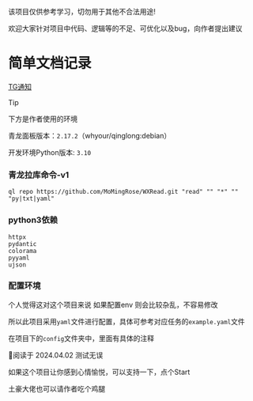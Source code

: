 该项目仅供参考学习，切勿用于其他不合法用途!

欢迎大家针对项目中代码、逻辑等的不足、可优化以及bug，向作者提出建议

# 简单文档记录

[TG通知](https://t.me/mmlg_ql)

> [!TIP]
> 下方是作者使用的环境
>
> 青龙面板版本：`2.17.2`（whyour/qinglong:debian）
>
> 开发环境Python版本: `3.10`

### 青龙拉库命令-v1

```shell
ql repo https://github.com/MoMingRose/WXRead.git "read" "" "*" "" "py|txt|yaml"
```

### python3依赖
```text
httpx
pydantic
colorama
pyyaml
ujson
```



### 配置环境

个人觉得这对这个项目来说 如果配置env 则会比较杂乱，不容易修改

所以此项目采用`yaml`文件进行配置，具体可参考对应任务的`example.yaml`文件

在项目下的`config`文件夹中，里面有具体的注释

🥤阅读于 2024.04.02 测试无误


如果这个项目让你感到心情愉悦，可以支持一下，点个Start

土豪大佬也可以请作者吃个鸡腿